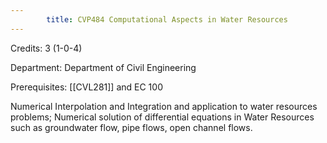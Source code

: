 ```yaml
---
        title: CVP484 Computational Aspects in Water Resources
---
```

Credits: 3 (1-0-4)

Department: Department of Civil Engineering

Prerequisites: [[CVL281]] and EC 100

Numerical Interpolation and Integration and application to water resources problems; Numerical solution of differential equations in Water Resources such as groundwater flow, pipe flows, open channel flows.
